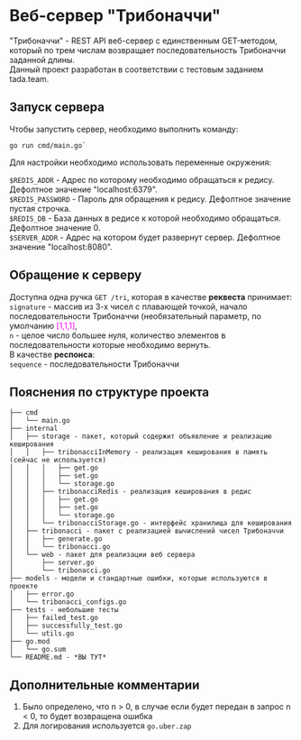 <h1>Веб-сервер "Трибоначчи"</h1>

"Трибоначчи" - REST API веб-сервер с единственным GET-методом, который по трем числам возвращает последовательность Трибоначчи заданной длины.\
Данный проект разработан в соответствии с тестовым заданием tada.team.

<h2>Запуск сервера</h2>

Чтобы запустить сервер, необходимо выполнить команду:

```
go run cmd/main.go`
```

Для настройки необходимо использовать переменные окружения:

`$REDIS_ADDR` - Адрес по которому необходимо обращаться к редису. Дефолтное значение "localhost:6379".\
`$REDIS_PASSWORD` - Пароль для обращения к редису. Дефолтное значение пустая строчка.\
`$REDIS_DB` - База данных в редисе к которой необходимо обращаться. Дефолтное значение 0.\
`$SERVER_ADDR` - Адрес на котором будет развернут сервер. Дефолтное значение "localhost:8080".

<h2>Обращение к серверу</h2>

Доступна одна ручка `GET /tri`, которая в качестве **реквеста** принимает:\
`signature` - массив из 3-х чисел с плавающей точкой, начало последовательности Трибоначчи (необязательный параметр, по умолчанию <font color="magenta">[1,1,1]</font>,\
`n` - целое число большее нуля, количество элементов в последовательности которые необходимо вернуть.\
В качестве **респонса**:\
`sequence` - последовательности Трибоначчи

<h2>Пояснения по структуре проекта</h2>

```
├── cmd
│   └── main.go
├── internal
│   ├── storage - пакет, который содержит объявление и реализацию кеширования
│   │   ├── tribonacciInMemory - реализация кеширования в память (сейчас не используется)
│   │   │   ├── get.go
│   │   │   ├── set.go
│   │   │   └── storage.go
│   │   ├── tribonacciRedis - реализация кеширования в редис
│   │   │   ├── get.go
│   │   │   ├── set.go
│   │   │   └── storage.go
│   │   └── tribonacciStorage.go - интерфейс хранилища для кеширования
│   ├── tribonacci - пакет с реализацией вычислений чисел Трибоначчи
│   │   ├── generate.go
│   │   └── tribonacci.go
│   └── web - пакет для реализации веб сервера
│       ├── server.go
│       └── tribonacci.go
├── models - модели и стандартные ошибки, которые используются в проекте 
│   ├── error.go
│   └── tribonacci_configs.go
├── tests - небольшие тесты 
│   ├── failed_test.go
│   ├── successfully_test.go
│   └── utils.go
├── go.mod
│   └── go.sum
└── README.md - *ВЫ ТУТ*
```

<h2>Дополнительные комментарии</h2>

1) Было определено, что n > 0, в случае если будет передан в запрос n < 0, то будет возвращена ошибка
2) Для логирования используется `go.uber.zap`

